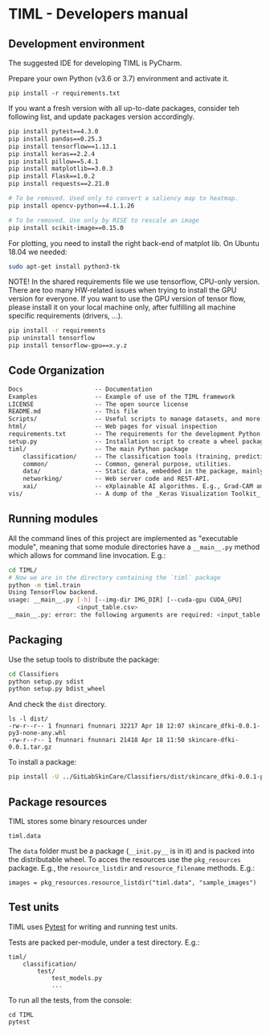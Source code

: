 # TIML - Developers manual

## Development environment

The suggested IDE for developing TIML is PyCharm.

Prepare your own Python (v3.6 or 3.7) environment and activate it.

`pip install -r requirements.txt`

If you want a fresh version with all up-to-date packages, consider teh following list, and update packages version accordingly.

```bash
pip install pytest==4.3.0
pip install pandas==0.25.3
pip install tensorflow==1.13.1
pip install keras==2.2.4
pip install pillow==5.4.1
pip install matplotlib==3.0.3
pip install Flask==1.0.2
pip install requests==2.21.0

# To be removed. Used only to convert a saliency map to heatmap.
pip install opencv-python==4.1.1.26

# To be removed. Use only by RISE to rescale an image
pip install scikit-image==0.15.0
```

For plotting, you need to install the right back-end of matplot lib.
On Ubuntu 18.04 we needed:

```bash
sudo apt-get install python3-tk
```

NOTE! In the shared requirements file we use tensorflow, CPU-only version.
There are too many HW-related issues when trying to install the GPU version for everyone.
If you want to use the GPU version of tensor flow, please install it on your local machine only, after fulfilling all machine specific requirements (drivers, ...).

```bash
pip install -r requirements
pip uninstall tensorflow
pip install tensorflow-gpu==x.y.z
```


## Code Organization

```txt
Docs                    -- Documentation
Examples                -- Example of use of the TIML framework
LICENSE                 -- The open source license
README.md               -- This file
Scripts/                -- Useful scripts to manage datasets, and more...
html/                   -- Web pages for visual inspection
requirements.txt        -- The requirements for the development Python environment
setup.py                -- Installation script to create a wheel package of TIML
timl/                   -- The main Python package
    classification/     -- The classification tools (training, prediction and tests)
    common/             -- Common, general purpose, utilities.
    data/               -- Static data, embedded in the package, mainly for testing.
    networking/         -- Web server code and REST-API.
    xai/                -- eXplainable AI algorithms. E.g., Grad-CAM and RISE.
vis/                    -- A dump of the _Keras Visualization Toolkit_ (<https://github.com/raghakot/keras-vis>), mainly needed for the GrtadCAM implementation.
```

## Running modules

All the command lines of this project are implemented as "executable module",
meaning that some module directories have a `__main__.py` method which allows
for command line invocation. E.g.:

```bash
cd TIML/
# Now we are in the directory containing the `timl` package
python -m timl.train
Using TensorFlow backend.
usage: __main__.py [-h] [--img-dir IMG_DIR] [--cuda-gpu CUDA_GPU]
                   <input_table.csv>
__main__.py: error: the following arguments are required: <input_table.csv>
```
 

## Packaging

Use the setup tools to distribute the package:

```bash
cd Classifiers
python setup.py sdist
python setup.py bdist_wheel
```

And check the `dist` directory.

```
ls -l dist/
-rw-r--r-- 1 fnunnari fnunnari 32217 Apr 18 12:07 skincare_dfki-0.0.1-py3-none-any.whl
-rw-r--r-- 1 fnunnari fnunnari 21418 Apr 18 11:50 skincare-dfki-0.0.1.tar.gz
```

To install a package:

```bash
pip install -U ../GitLabSkinCare/Classifiers/dist/skincare_dfki-0.0.1-py3-none-any.whl
```

## Package resources

TIML stores some binary resources under

    timl.data

The `data` folder must be a package (`__init.py__` is in it) and is packed into the distributable wheel.
To acces the resources use the `pkg_resources` package. E.g., the `resource_listdir` and `resource_filename` methods. E.g.:

    images = pkg_resources.resource_listdir("timl.data", "sample_images")
  
## Test units

TIML uses [Pytest](https://docs.pytest.org/) for writing and running test units.

Tests are packed per-module, under a test directory. E.g.:

```
timl/
    classification/
        test/
            test_models.py
            ...
```

To run all the tests, from the console:

    cd TIML
    pytest
